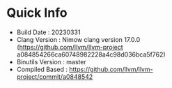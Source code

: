 # Quick Info
* Build Date : 20230331
* Clang Version : Nimow clang version 17.0.0 (https://github.com/llvm/llvm-project a084854266ca60748982228a4c98d036bca5f762)
* Binutils Version : master
* Compiled Based : https://github.com/llvm/llvm-project/commit/a0848542

